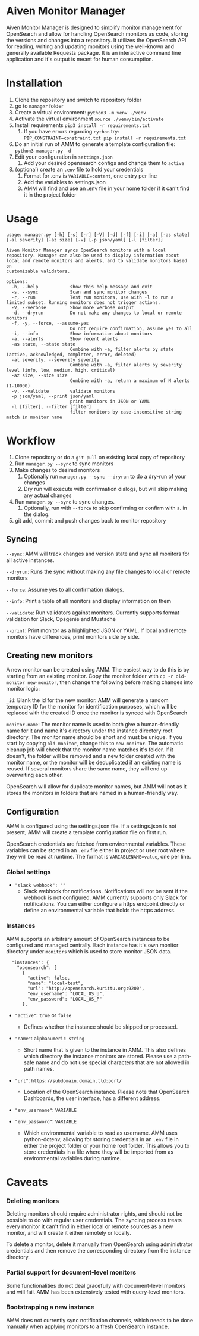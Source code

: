 # Aiven Monitor Manager

Aiven Monitor Manager is designed to simplify monitor management for OpenSearch and allow for
handling OpenSearch monitors as code, storing the versions and changes into a repository. It 
utilizes the OpenSearch API for reading, writing and updating monitors using the well-known 
and generally available Requests package. It is an interactive command line application and it's
output is meant for human consumption.

# Installation
1. Clone the repository and switch to repository folder
2. go to ``manager`` folder
3. Create a virtual environment: `python3 -m venv ./venv`
4. Activate the virtual environment `source ./venv/bin/activate`
5. Install requirements `pip3 install -r requirements.txt`
   1. If you have errors regarding `cython` try:
        `PIP_CONSTRAINT=constraint.txt pip install -r requirements.txt`
6. Do an initial run of AMM to generate a template configuration file: ``python3 manager.py -d``
7. Edit your configuration in ``settings.json``
   1. Add your desired opensearch configs and change them to ``active``
8. (optional) create an ``.env`` file to hold your credentials
   1. Format for .env is ```VARIABLE=content```, one entry per line
   2. Add the variables to settings.json
   3. AMM will find and use an .env file in your home folder if it can't find it in the project folder

# Usage
```
usage: manager.py [-h] [-s] [-r] [-V] [-d] [-f] [-i] [-a] [-as state] [-al severity] [-az size] [-v] [-p json/yaml] [-l [filter]]

Aiven Monitor Manager syncs OpenSearch monitors with a local repository. Manager can also be used to display information about local and remote monitors and alerts, and to validate monitors based on
customizable validators.

options:
  -h, --help            show this help message and exit
  -s, --sync            Scan and sync monitor changes
  -r, --run             Test run monitors, use with -l to run a limited subset. Running monitors does not trigger actions.
  -V, --verbose         Show more verbose output
  -d, --dryrun          Do not make any changes to local or remote monitors
  -f, -y, --force, --assume-yes
                        Do not require confirmation, assume yes to all
  -i, --info            Show information about monitors
  -a, --alerts          Show recent alerts
  -as state, --state state
                        Combine with -a, filter alerts by state (active, acknowledged, completer, error, deleted)
  -al severity, --severity severity
                        Combine with -a, filter alerts by severity level (info, low, medium, high, critical)
  -az size, --size size
                        Combine with -a, return a maximum of N alerts (1-10000)
  -v, --validate        validate monitors
  -p json/yaml, --print json/yaml
                        print monitors in JSON or YAML
  -l [filter], --filter [filter]
                        filter monitors by case-insensitive string match in monitor name
```

# Workflow
1) Clone repository or do a `git pull` on existing local copy of repository
2) Run ``manager.py --sync`` to sync monitors
3) Make changes to desired monitors
   1) Optionally run ``manager.py --sync --dryrun`` to do a dry-run of your changes
   2) Dry run will execute with confirmation dialogs, but will skip making any actual changes
4) Run `manager.py --sync` to sync changes.
   1) Optionally, run with `--force` to skip confirming or confirm with ``a``.
   in the dialog.
5) git add, commit and push changes back to monitor repository

## Syncing

``--sync``: AMM will track changes and version state and sync all monitors for all active instances.

``--dryrun``: Runs the sync without making any file changes to local or remote monitors

``--force``: Assume yes to all confirmation dialogs.

``--info``: Print a table of all monitors and display information on them

``--validate``: Run validators against monitors. Currently supports format validation for Slack, Opsgenie and Mustache

``--print``: Print monitor as a highlighted JSON or YAML. If local and remote monitors have differences,
print monitors side by side.

## Creating new monitors

A new monitor can be created using AMM. The easiest way to do this is by starting from an existing monitor. Copy the 
monitor folder with ``cp -r old-monitor new-monitor``, then change the following before making changes into monitor 
logic:

``_id``: Blank the id for the new monitor. AMM will generate a random temporary ID for the monitor for identification
purposes, which will be replaced with the created ID once the monitor is synced with OpenSearch

```monitor.name```: The monitor name is used to both give a human-friendly name for it and name it's directory under
the instance directory root directory. The monitor name should be short and must be unique. If you start by copying
`old-monitor`, change this to `new-monitor`. The automatic cleanup job will check that 
the monitor name matches it's folder. If it doesn't, the folder will be removed and a new folder created with the
monitor name, or the monitor will be deduplicated if an existing name is reused. If several monitors share the same 
name, they will end up overwriting each other.

OpenSearch will allow for duplicate monitor names, but AMM will not as it stores the monitors in folders that
are named in a human-friendly way.

## Configuration

AMM is configured using the settings.json file. If a settings.json is not present, AMM will
create a template configuration file on first run.

OpenSearch credentials are fetched from environmental variables. These variables can be stored in an `.env` file either
in project or user root where they will be read at runtime. The format is `VARIABLENAME=value`, one per line.

### Global settings

 - `"slack webhook": ""` 
   - Slack webhook for notifications. Notifications will not be sent if the
webhook is not configured. AMM currently supports only Slack for notifications. You can either
 configure a https endpoint directly or define an environmental variable that holds the https address.

### Instances

AMM supports an arbitrary amount of OpenSearch instances to be configured and managed centrally. Each instance has it's
own monitor directory under ``monitors`` which is used to store monitor JSON data.

```
  "instances": {
    "opensearch": [
      {
        "active": false,
        "name": "local-test",
        "url": "http://opensearch.kurittu.org:9200",
        "env_username": "LOCAL_OS_U",
        "env_password": "LOCAL_OS_P"
      },
```

 - `"active"`: ``true`` or ``false``
   - Defines whether the instance should be skipped or processed.
   

 - `"name"`: `alphanumeric string`
   - Short name  that is given to the instance in AMM. This also defines which directory the instance monitors are stored. 
Please use a path-safe name and do not use special characters that are not allowed in path names.


 - `"url"`: ``https://subdomain.domain.tld:port/``
   - Location of the OpenSearch instance. Please note that OpenSearch Dashboards, the user interface, has a different
address. 


 - `"env_username"`: ``VARIABLE``
 - `"env_password"`: ``VARIABLE``
   - Which environmental variable to read as username. AMM uses python-dotenv, allowing for storing credentials in an ``.env``
   file in either the project folder or your home root folder. This allows you to store credentials in a file where they
   will be imported from as environmental variables during runtime.

# Caveats

### Deleting monitors

Deleting monitors should require administrator rights, and should not be possible to do with regular user credentials.
The syncing process treats every monitor it can't find in either local or remote sources as a new monitor, and will
create it either remotely or locally.

To delete a monitor, delete it manually from OpenSearch using administrator credentials and then remove the 
corresponding directory from the instance directory.

### Partial support for document-level monitors

Some functionalities do not deal gracefully with document-level monitors and will fail. AMM has been extensively tested
with query-level monitors.

### Bootstrapping a new instance

AMM does not currently sync notification channels, which needs to be done manually when applying monitors to a fresh
OpenSearch instance.

